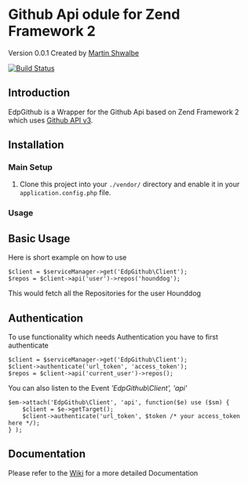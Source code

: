 
# Github Api odule for Zend Framework 2

Version 0.0.1 Created by [Martin Shwalbe](https://hounddog.github.com)

[![Build Status](https://travis-ci.org/Hounddog/EdpGithub.png)](https://travis-ci.org/Hounddog/EdpGithub)

## Introduction

EdpGithub is a Wrapper for the Github Api  based on Zend Framework 2  which uses [Github API v3](http://developer.github.com/v3/).

## Installation

### Main Setup

1. Clone this project into your `./vendor/` directory and enable it in your
   `application.config.php` file.

### Usage

## Basic Usage

Here is short example on how to use

    $client = $serviceManager->get('EdpGithub\Client');
    $repos = $client->api('user')->repos('hounddog');

This would fetch all the  Repositories for the user Hounddog

## Authentication

To use functionality which needs Authentication you have to first authenticate

    $client = $serviceManager->get('EdpGithub\Client');
    $client->authenticate('url_token', 'access_token');
    $repos = $client->api('current_user')->repos();

You can also listen to the Event <em>'EdpGithub\Client', 'api'</em>

    $em->attach('EdpGithub\Client', 'api', function($e) use ($sm) {
        $client = $e->getTarget();
        $client->authenticate('url_token', $token /* your access_token here */);
    } );

## Documentation
Please refer to the [Wiki](https://github.com/Hounddog/EdpGithub/wiki) for a more detailed Documentation